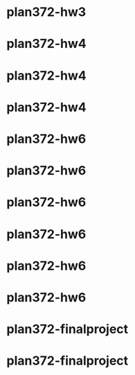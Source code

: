 # plan372-hw3
# plan372-hw4
# plan372-hw4
# plan372-hw4
# plan372-hw6
# plan372-hw6
# plan372-hw6
# plan372-hw6
# plan372-hw6
# plan372-hw6
# plan372-finalproject
# plan372-finalproject
